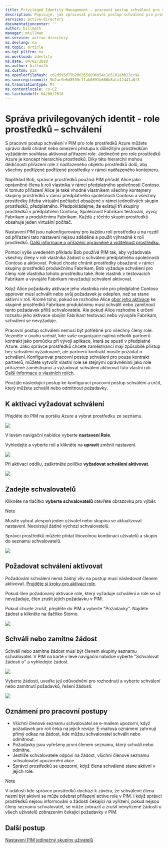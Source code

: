 ```yaml
---
title: Privileged Identity Management – pracovní postup schválení pro role prostředků Azure | Microsoft Docs
description: Popisuje, jak zpracovat pracovní postup schválení pro prostředky Azure.
services: active-directory
documentationcenter: ''
author: billmath
manager: mtillman
ms.service: active-directory
ms.devlang: na
ms.topic: article
ms.tgt_pltfrm: na
ms.workload: identity
ms.date: 04/02/2018
ms.author: billmath
ms.custom: pim
ms.openlocfilehash: c02d595d75b2d63558896054c185102ebb23cc9e
ms.sourcegitcommit: 5b2ac9e6d8539c11ab0891b686b8afa12441a8f3
ms.translationtype: MT
ms.contentlocale: cs-CZ
ms.lasthandoff: 04/06/2018
---
```

# <a name="privileged-identity-management---resource-roles---approve"></a>Správa privilegovaných identit - role prostředků – schválení

S pracovní postup schválení v PIM pro role prostředků Azure můžete správci další chránit nebo omezení přístupu k důležitým prostředkům vyžádáním souhlasu aktivovat přiřazení role. Jedinečné pro role prostředků Azure je koncept hierarchie prostředků. Díky této hierarchii mohou dědičnosti přiřazení role z nadřazeného objektu prostředků dolů, aby všechny podřízené podřízené prostředky v rámci nadřazeného kontejneru. 

Například Bob, správce prostředků používá PIM přiřadit Alice jako oprávněné člena k roli vlastníka v rámci předplatného společnosti Contoso. K tomuto přiřazení Alice je také vhodné vlastníkem všechny kontejnery skupiny prostředků v rámci předplatného společnosti Contoso a všechny prostředky (třeba virtuální počítače) obsažené v rámci jednotlivých skupin prostředků, předplatného. Předpokládejme, že existují tři skupiny prostředků v předplatném Contoso; Společnost Fabrikam testování, vývoj Fabrikam a produkčnímu Fabrikam. Každá z těchto skupin prostředků obsahuje jeden virtuální počítač.

Nastavení PIM jsou nakonfigurovány pro každou roli prostředku a na rozdíl od přiřazení tato nastavení nejsou zděděné a použít výhradně k roli prostředků. [Další informace o přiřazení oprávněné a viditelnost prostředku.](pim-resource-roles-eligible-visibility.md)

Pomocí výše uvedeném příkladu Bob používá PIM tak, aby vyžadovala všechny členy v roli vlastníka žádost o schválení předplatného společnosti Contoso a aktivovat. Pokud chcete chránit prostředky obsažené v rámci skupiny prostředků produkčnímu Fabrikam, Bob vyžaduje schválení pro členy role vlastníka tohoto prostředku také. Role vlastník v testovacích Fabrikam a vývojáře Fabrikam nevyžadují schválení aktivovat.

Když Alice požadavky aktivace jeho vlastníka role pro předplatné Contoso approver musí schválit nebo svůj požadavek je odepřen, než se stane aktivní v roli. Kromě toho, pokud se rozhodne Alice [obor jeho aktivace](pim-resource-roles-activate-your-roles.md#just-enough-administration) ke skupině prostředků Fabrikam produkčnímu musí schválit nebo zamítnout tento požadavek příliš schvalovatele. Ale pokud Alice rozhodne k určení rozsahu jeho aktivace obojím Fabrikam testovací nebo vývojáře Fabrikam, schválení se nevyžaduje.

Pracovní postup schválení nemusí být potřebné pro všechny členy role. Vezměte v úvahu scénář, kde vaše organizace najímá několik partnerů kontrakt jako pomůcku při vývoji aplikace, která se spustí v předplatné Azure. Jako správce prostředků chcete zaměstnanci mají způsobilé přístup bez schválení vyžadované, ale partnerů kontrakt musíte požádat o schválení. Konfigurovat pracovní postup schválení pro pouze kontrakt partnerů, můžete vytvořit vlastní role se stejnými oprávněními jako role přiřazené zaměstnanci a vyžadovat schválení aktivovat tuto vlastní roli. [Další informace o vlastních rolích](pim-resource-roles-custom-role-policy.md).

Použijte následující postup ke konfiguraci pracovní postup schválení a určit, který můžete schválit nebo odmítnout požadavky.

## <a name="require-approval-to-activate"></a>K aktivaci vyžadovat schválení

Přejděte do PIM na portálu Azure a vybrat prostředku ze seznamu.

![](media/azure-pim-resource-rbac/aadpim_manage_azure_resource_some_there.png)

V levém navigační nabídce vyberte **nastavení Role**.

Vyhledejte a vyberte roli a klikněte na **upravit** změnit nastavení.

![](media/azure-pim-resource-rbac/aadpim_rbac_role_settings_view_settings.png)

Při aktivaci oddílu, zaškrtněte políčko **vyžadovat schválení aktivovat**.

![](media/azure-pim-resource-rbac/aadpim_rbac_settings_require_approval_checkbox.png)

## <a name="specify-approvers"></a>Zadejte schvalovatelů

Klikněte na tlačítko **vyberte schvalovatelů** otevřete obrazovku pro výběr.

>[!NOTE]
>Musíte vybrat alespoň jeden uživatel nebo skupina se aktualizovat nastavení. Neexistují žádné výchozí schvalovatelů.

Správci prostředků můžete přidat libovolnou kombinaci uživatelů a skupin do seznamu schvalovatelů. 

![](media/azure-pim-resource-rbac/aadpim_rbac_role_settings_select_approvers.png)

## <a name="request-approval-to-activate"></a>Požadovat schválení aktivovat

Požadování schválení nemá žádný vliv na postup musí následovat členem aktivovat. [Projděte si kroky pro aktivaci role](pim-resource-roles-activate-your-roles.md).

Pokud člen požadovaný aktivace role, který vyžaduje schválení a role se už nevyžaduje, člen zrušit jejich požadavku v PIM.

Pokud chcete zrušit, přejděte do PIM a vyberte "Požadavky". Najděte žádost a klikněte na tlačítko Storno.

![](media/azure-pim-resource-rbac/aadpim_rbac_role_approval_request_pending.png)

## <a name="approve-or-deny-a-request"></a>Schválí nebo zamítne žádost

Schválí nebo zamítne žádost musí být členem skupiny seznamu schvalovatel. V PIM na kartě v levé navigační nabídce vyberte "Schvalovat žádosti o" a vyhledejte žádost.

![](media/azure-pim-resource-rbac/aadpim_rbac_approve_requests_list.png)

Vyberte žádosti, uveďte její odůvodnění pro rozhodnutí a vyberte schválení nebo zamítnutí požadavků, řešení žádosti.

![](media/azure-pim-resource-rbac/aadpim_rbac_approve_request_approved.png)

## <a name="workflow-notifications"></a>Oznámení pro pracovní postupy

- Všichni členové seznamu schvalovatel se e-mailem upozorní, když požadavek pro roli čeká na jejich revize. E-mailová oznámení zahrnují přímý odkaz na žádost, kde můžou schvalovatel schválit nebo odmítnout.
- Požadavky jsou vyřešeny první členem seznamu, který schválí nebo odmítne. 
- Jestliže schvalovatele odpoví na žádost, všichni členové seznamu schvalovatel upozorněni akce. 
- Správci prostředků se upozorní, když člena schválené stane aktivní v jejich role. 

>[!Note]
>V události kde správce prostředků dochází k závěru, že schválené člena nesmí být aktivní se může odebrat přiřazení active role v PIM. I když správci prostředků nejsou informováni o žádosti čekající na vyřízení, pokud nejsou členy seznamu schvalovatel, se může zobrazit a zrušit nevyřízené žádosti o všech uživatelů zobrazením čekající požadavky v PIM. 

## <a name="next-steps"></a>Další postup

[Nastavení PIM jedinečný skupiny uživatelů](pim-resource-roles-custom-role-policy.md)
